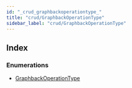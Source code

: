 ```yaml
---
id: "_crud_graphbackoperationtype_"
title: "crud/GraphbackOperationType"
sidebar_label: "crud/GraphbackOperationType"
---
```


## Index

### Enumerations

* [GraphbackOperationType](../enums/_crud_graphbackoperationtype_.graphbackoperationtype.md)
